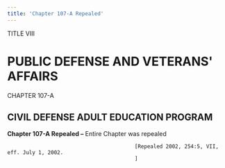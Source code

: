 ```yaml
---
title: 'Chapter 107-A Repealed'
---
```


TITLE VIII
                                             
PUBLIC DEFENSE AND VETERANS' AFFAIRS
====================================

CHAPTER 107-A
                                             
CIVIL DEFENSE ADULT EDUCATION PROGRAM
-------------------------------------

**Chapter 107-A Repealed –** Entire Chapter was repealed


                                             [Repealed 2002, 254:5, VII, eff. July 1, 2002.
                                             ]
